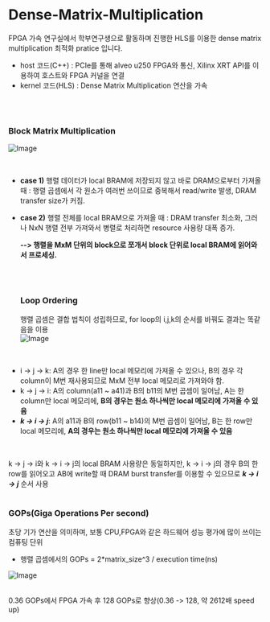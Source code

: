 # Dense-Matrix-Multiplication
FPGA 가속 연구실에서 학부연구생으로 활동하며 진행한 HLS를 이용한 dense matrix multiplication 최적화 pratice 입니다.
<br/>
+ host 코드(C++) : PCIe를 통해 alveo u250 FPGA와 통신, Xilinx XRT API를 이용하여 호스트와 FPGA 커널을 연결
+ kernel 코드(HLS) : Dense Matrix Multiplication 연산을 가속

<br/><br/>

### Block Matrix Multiplication
![Image](https://github.com/user-attachments/assets/06b9a9ad-59d6-4b16-b4ef-f5517e584b44)

<br/>

+ **case 1)**    행렬 데이터가 local BRAM에 저장되지 않고 바로 DRAM으로부터 가져올 때 : 행렬 곱셈에서 각 원소가 여러번 쓰이므로 중복해서 read/write 발생, DRAM transfer size가 커짐. <br/>
+ **case 2)**    행렬 전체를 local BRAM으로 가져올 때 : DRAM transfer 최소화, 그러나 NxN 행렬 전부 가져와서 병렬로 처리하면 resource 사용량 대폭 증가. <br/>

   **-->  행렬을 MxM 단위의 block으로 쪼개서 block 단위로 local BRAM에 읽어와서 프로세싱.**

  <br/><br/>
  ### Loop Ordering
  행렬 곱셈은 결합 법칙이 성립하므로, for loop의 i,j,k의 순서를 바꿔도 결과는 똑같음을 이용
  </br>
![Image](https://github.com/user-attachments/assets/9b8c9656-5bde-4c42-8b7b-52b46de19787)

<br/>

+ i -> j -> k: A의 경우 한 line만 local 메모리에 가져올 수 있으나, B의 경우 각 column이 M번 재사용되므로 MxM 전부 local 메모리로 가져와야 함.
+ k -> j -> i: A의 column(a11 ~ a41)과 B의 b11의 M번 곱셈이 일어남, A는 한 column만 local 메모리에, **B의 경우는 원소 하나씩만 local 메모리에 가져올 수 있음**
+ ***k -> i -> j***: A의 a11과 B의 row(b11 ~ b14)의 M번 곱셈이 일어남, B는 한 row만 local 메모리에, **A의 경우는 원소 하나씩만 local 메모리에 가져올 수 있음**

</br>

k -> j -> i와 k -> i -> j의 local BRAM 사용량은 동일하지만, k -> i -> j의 경우 B의 한 row를 읽어오고 AB에 write할 때 DRAM burst transfer를 이용할 수 있으므로 ***k -> i -> j*** 순서 사용
<br/><br/>
### GOPs(Giga Operations Per second)
초당 기가 연산을 의미하며, 보통 CPU,FPGA와 같은 하드웨어 성능 평가에 많이 쓰이는 컴퓨팅 단위
<br/>

+ 행렬 곱셈에서의 GOPs = 2*matrix_size^3 / execution time(ns)
  
  
  
![Image](https://github.com/user-attachments/assets/d322c485-901c-41d2-8bd8-45200a30b712)

</br>
0.36 GOPs에서 FPGA 가속 후 128 GOPs로 향상(0.36 -> 128, 약 2612배 speed up)
  

